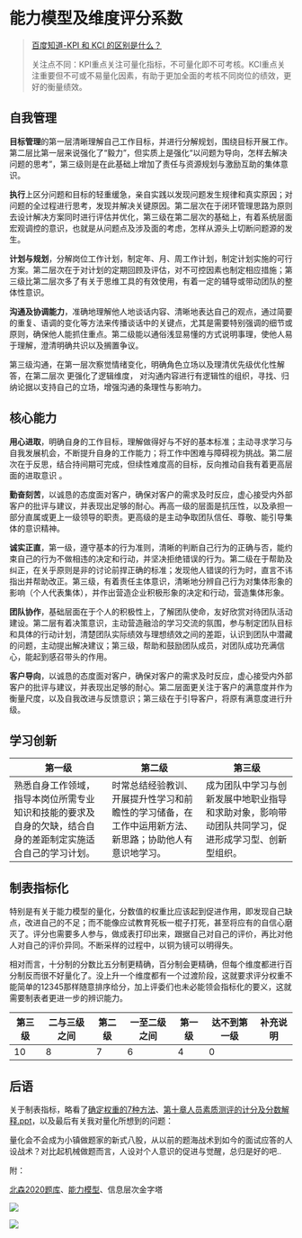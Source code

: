 # 能力模型及维度评分系数

> [百度知道-KPI 和 KCI 的区别是什么？](https://zhidao.baidu.com/question/298262752.html)
>
> 关注点不同：KPI重点关注可量化指标，不可量化即不可考核。KCI重点关注重要但不可或不易量化因素，有助于更加全面的考核不同岗位的绩效，更好的衡量绩效。

## 自我管理

**目标管理**的第一层清晰理解自己工作目标，并进行分解规划，围绕目标开展工作。第二层比第一层来说强化了“毅力”，但实质上是强化“以问题为导向，怎样去解决问题的思考”，第三级则是在此基础上增加了责任与资源规划与激励互助的集体意识。

**执行**上区分问题和目标的轻重缓急，亲自实践以发现问题发生规律和真实原因；对问题的全过程进行思考，发现并解决关键原因。第二层次在于闭环管理思路为原则去设计解决方案同时进行评估并优化，第三级在第二层次的基础上，有着系统层面宏观调控的意识，也就是从问题点及涉及面的考虑，怎样从源头上切断问题源的发生。

**计划与规划**，分解岗位工作计划，制定年、月、周工作计划，制定计划实施的可行方案。第二层次在于对计划的定期回顾及评估，对不可控因素也制定相应措施；第三级比第二层次多了有关于思维工具的有效使用，有着一定的辅导或带动团队的整体性意识。

**沟通及协调能力**，准确地理解他人地谈话内容、清晰地表达自己的观点，通过简要的重复、语调的变化等方法来传播谈话中的关键点，尤其是需要特别强调的细节或原则，确保他人能抓住重点。第二级能以通俗浅显易懂的方式说明事理，使他人易于理解，澄清明确共识以及搁置争议。

第三级沟通，在第一层次察觉情绪变化，明确角色立场以及理清优先级优化性解答，在第二层次 更强化了逻辑维度， 对沟通内容进行有逻辑性的组织，寻找、归纳论据以支持自己的立场，增强沟通的条理性与影响力。

## 核心能力

**用心进取**，明确自身的工作目标，理解做得好与不好的基本标准；主动寻求学习与自我发展机会，不断提升自身的工作能力；将工作中困难与障碍视为挑战。第二层次在于反思，结合持间期可完成，但续性难度高的目标，反向推动自我有着更高层面的进取意识 。

**勤奋刻苦**，以诚恳的态度面对客户，确保对客户的需求及时反应，虚心接受内外部客户的批评与建议，并表现出足够的耐心。再高一级的层面是抗压性，以及承担一部分直属或更上一级领导的职责。更高级的是主动争取团队信任、尊敬、能引导集体的意识精神。

**诚实正直**，第一级，遵守基本的行为准则，清晰的判断自己行为的正确与否，能约束自己的行为不做相违的决定和行动，并坚决拒绝错误的行为。第二级在于帮助及纠正，在关乎原则是非的讨论前捍正确的标准；发现他人错误的行为时，直言不讳指出并帮助改正。第三级，有着责任主体意识，清晰地分辨自己行为对集体形象的影响（个人代表集体），并作出营造企业积极形象的决定和行动，营造集体形象。

**团队协作**，基础层面在于个人的积极性上，了解团队使命，友好欣赏对待团队活动建设。第二层有着决策意识，主动营造融洽的学习交流的氛围，参与制定团队目标和具体的行动计划，清楚团队实际绩效与理想绩效之间的差距，认识到团队中潜藏的问题，主动提出解决建议；第三级，帮助和鼓励团队成员，对团队成功充满信心，能起到感召带头的作用。

**客户导向**，以诚恳的态度面对客户，确保对客户的需求及时反应，虚心接受内外部客户的批评与建议，并表现出足够的耐心。第二层面更关注于客户的满意度并作为衡量尺度，以及自我改进与反馈意识；第三级在于引导客户，将原有满意度进行升级。

## 学习创新

| 第一级                                                       | 第二级                                                       | 第三级                                                       |
| ------------------------------------------------------------ | ------------------------------------------------------------ | ------------------------------------------------------------ |
| 熟悉自身工作领域，指导本岗位所需专业知识和技能的要求及自身的欠缺，结合自身的差距制定实施适合自己的学习计划。 | 时常总结经验教训、开展提升性学习和前瞻性的学习储备，在工作中运用新方法、新思路；协助他人有意识地学习。 | 成为团队中学习与创新发展中地职业指导和求助对象，影响带动团队共同学习，促进形成学习型、创新型组织。 |

## 制表指标化

特别是有关于能力模型的量化，分数值的权重比应该起到促进作用，即发现自己缺点，改进自己的不足；而不能像应试教育死板一棍子打死，甚至将应有的自信心磨灭了。评分也需要多人参与，做成表打印出来，跟据自己对自己的评价，再比对他人对自己的评价异同。不断采样的过程中，以铜为镜可以明得失。

相对而言，十分制的分数比五分制更精确，百分制会更精确，但每个维度都进行百分制反而很不好量化了。没上升一个维度都有一个过渡阶段，这就要求评分权重不能简单的12345那样随意排序给分，加上评委们也未必能领会指标化的要义，这就需要制表者更进一步的辨识能力。

| 第三级 | 二与三级之间 | 第二级 | 一至二级之间 | 第一级 | 达不到第一级 | 补充说明 |
| ------ | ------------ | ------ | ------------ | ------ | ------------ | -------- |
| 10     | 8            | 7      | 6            | 4      | 0            |          |

## 后语

关于制表指标，略看了[确定权重的7种方法](https://wenku.baidu.com/view/b1c90610bed126fff705cc1755270722192e5929.html)、[第十章人员素质测评的计分及分数解释.ppt](https://max.book118.com/html/2018/1209/7015106142001163.shtm)，以及最后有关我对量化所想到的问题：

量化会不会成为小镇做题家的新式八股，从以前的题海战术到如今的面试应答的人设战术？对比起机械做题而言，人设对个人意识的促进与觉醒，总归是好的吧..

附：

[北森2020题库](https://wwa.lanzous.com/iKUVDlfpxgf)、[能力模型](https://wwa.lanzous.com/iJi3ulglcuf)、信息层次金字塔

![](https://i.loli.net/2021/02/10/c2TdNtF7YnP4zXm.png)

![](https://i.loli.net/2021/03/07/NZ4Rf6nFGbcwhWg.png)